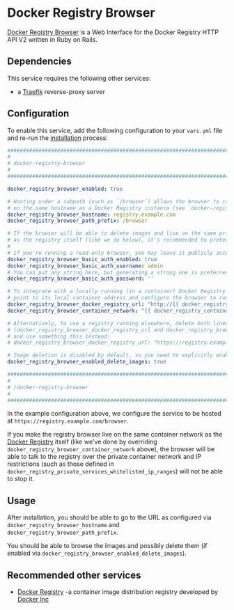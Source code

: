 # Docker Registry Browser

[Docker Registry Browser](https://github.com/klausmeyer/docker-registry-browser) is a Web Interface for the Docker Registry HTTP API V2 written in Ruby on Rails.


## Dependencies

This service requires the following other services:

- a [Traefik](traefik.md) reverse-proxy server


## Configuration

To enable this service, add the following configuration to your `vars.yml` file and re-run the [installation](../installing.md) process:

```yaml
########################################################################
#                                                                      #
# docker-registry-browser                                              #
#                                                                      #
########################################################################

docker_registry_browser_enabled: true

# Hosting under a subpath (such as `/browser`) allows the browser to co-exist
# on the same hostname as a Docker Registry instance (see `docker-registry.md`).
docker_registry_browser_hostname: registry.example.com
docker_registry_browser_path_prefix: /browser

# If the browser will be able to delete images and live on the same private container network
# as the registry itself (like we do below), it's recommended to protect it with HTTP Basic Auth.
#
# If you're running a read-only browser, you may leave it publicly accessible.
docker_registry_browser_basic_auth_enabled: true
docker_registry_browser_basic_auth_username: admin
# You can put any string here, but generating a strong one is preferred (e.g. `pwgen -s 64 1`).
docker_registry_browser_basic_auth_password: ''

# To integrate with a locally running (in a container) Docker Registry (see `docker-registry.md`),
# point to its local container address and configure the browser to run in the registry's network.
docker_registry_browser_docker_registry_url: "http://{{ docker_registry_identifier }}:5000"
docker_registry_browser_container_network: "{{ docker_registry_container_network }}"

# Alternatively, to use a registry running elsewhere, delete both lines above
# (docker_registry_browser_docker_registry_url and docker_registry_browser_container_network),
# and use something this instead:
# docker_registry_browser_docker_registry_url: "https://registry.example.com"

# Image deletion is disabled by default, so you need to explicitly enable it if you need it.
docker_registry_browser_enabled_delete_images: true

########################################################################
#                                                                      #
# /docker-registry-browser                                             #
#                                                                      #
########################################################################
```

In the example configuration above, we configure the service to be hosted at `https://registry.example.com/browser`.

If you make the registry browser live on the same container network as the [Docker Registry](docker-registry.md) itself (like we've done by overriding `docker_registry_browser_container_network` above), the browser will be able to talk to the registry over the private container network and IP restrictions (such as those defined in `docker_registry_private_services_whitelisted_ip_ranges`) will not be able to stop it.


## Usage

After installation, you should be able to go to the URL as configured via `docker_registry_browser_hostname` and `docker_registry_browser_path_prefix`.

You should be able to browse the images and possibly delete them (if enabled via `docker_registry_browser_enabled_delete_images`).


## Recommended other services

- [Docker Registry](docker-registry.md) -a container image distribution registry developed by [Docker Inc](https://www.docker.com/)
